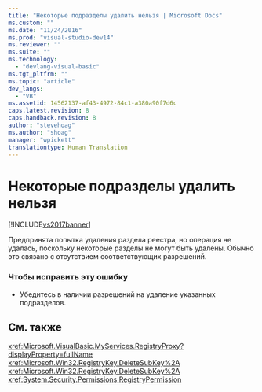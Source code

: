 ```yaml
---
title: "Некоторые подразделы удалить нельзя | Microsoft Docs"
ms.custom: ""
ms.date: "11/24/2016"
ms.prod: "visual-studio-dev14"
ms.reviewer: ""
ms.suite: ""
ms.technology: 
  - "devlang-visual-basic"
ms.tgt_pltfrm: ""
ms.topic: "article"
dev_langs: 
  - "VB"
ms.assetid: 14562137-af43-4972-84c1-a380a90f7d6c
caps.latest.revision: 8
caps.handback.revision: 8
author: "stevehoag"
ms.author: "shoag"
manager: "wpickett"
translationtype: Human Translation
---
```

# Некоторые подразделы удалить нельзя
[!INCLUDE[vs2017banner](../../../csharp/includes/vs2017banner.md)]

Предпринята попытка удаления раздела реестра, но операция не удалась, поскольку некоторые разделы не могут быть удалены.  Обычно это связано с отсутствием соответствующих разрешений.  
  
### Чтобы исправить эту ошибку  
  
-   Убедитесь в наличии разрешений на удаление указанных подразделов.  
  
## См. также  
 <xref:Microsoft.VisualBasic.MyServices.RegistryProxy?displayProperty=fullName>   
 <xref:Microsoft.Win32.RegistryKey.DeleteSubKey%2A>   
 <xref:Microsoft.Win32.RegistryKey.DeleteSubKey%2A>   
 <xref:System.Security.Permissions.RegistryPermission>
